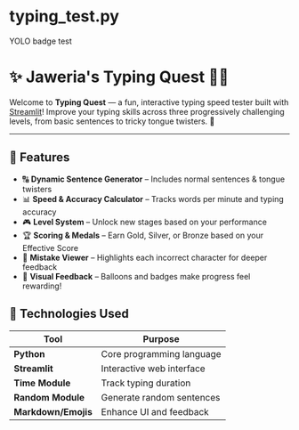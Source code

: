 # typing_test.py
YOLO badge test
# ✨ Jaweria's Typing Quest 👩‍💻

Welcome to **Typing Quest** — a fun, interactive typing speed tester built with [Streamlit](https://streamlit.io/)! Improve your typing skills across three progressively challenging levels, from basic sentences to tricky tongue twisters. 🎯

---

## 🚀 Features

- 🔠 **Dynamic Sentence Generator** – Includes normal sentences & tongue twisters  
- 📊 **Speed & Accuracy Calculator** – Tracks words per minute and typing accuracy  
- 🎮 **Level System** – Unlock new stages based on your performance  
- 🏆 **Scoring & Medals** – Earn Gold, Silver, or Bronze based on your Effective Score  
- 🔎 **Mistake Viewer** – Highlights each incorrect character for deeper feedback  
- 🎈 **Visual Feedback** – Balloons and badges make progress feel rewarding!


## 🧠 Technologies Used

| Tool          | Purpose                  |
|---------------|--------------------------|
| **Python**     | Core programming language  
| **Streamlit**  | Interactive web interface  
| **Time Module**| Track typing duration  
| **Random Module** | Generate random sentences  
| **Markdown/Emojis** | Enhance UI and feedback  

